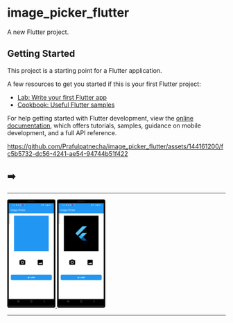 # image_picker_flutter

A new Flutter project.

## Getting Started

This project is a starting point for a Flutter application.

A few resources to get you started if this is your first Flutter project:

- [Lab: Write your first Flutter app](https://docs.flutter.dev/get-started/codelab)
- [Cookbook: Useful Flutter samples](https://docs.flutter.dev/cookbook)

For help getting started with Flutter development, view the
[online documentation](https://docs.flutter.dev/), which offers tutorials,
samples, guidance on mobile development, and a full API reference.


https://github.com/Prafulpatnecha/image_picker_flutter/assets/144161200/fc5b5732-dc56-4241-ae54-94744b51f422

<h2>➡️ </h2>
<hr>
<p>
<a href ="">
<img src="https://github.com/Prafulpatnecha/image_picker_flutter/blob/master/Screenshot_20240515_191441.png" width="22%" Height="35%">
<img src="https://github.com/Prafulpatnecha/image_picker_flutter/blob/master/Screenshot_20240515_191502.png" width="22%" Height="35%">
</a>
</p>
<hr>
